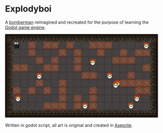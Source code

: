 # Explodyboi

A [bomberman](https://en.wikipedia.org/wiki/Bomberman) reimagined and recreated for the purpose of learning the [Godot game engine](https://godotengine.org/).

![a gif showcasing the game](game.gif)

Written in godot script, all art is original and created in [Aseprite](https://aseprite.org).
